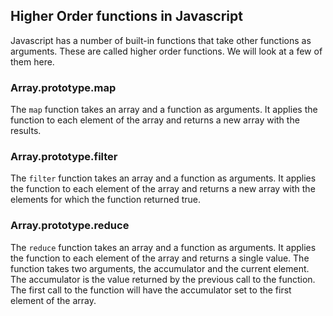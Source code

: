## Higher Order functions in Javascript

Javascript has a number of built-in functions that take other functions as arguments. These are called higher order functions. We will look at a few of them here.

### Array.prototype.map

The `map` function takes an array and a function as arguments. It applies the function to each element of the array and returns a new array with the results.


### Array.prototype.filter

The `filter` function takes an array and a function as arguments. It applies the function to each element of the array and returns a new array with the elements for which the function returned true.

### Array.prototype.reduce

The `reduce` function takes an array and a function as arguments. It applies the function to each element of the array and returns a single value. The function takes two arguments, the accumulator and the current element. The accumulator is the value returned by the previous call to the function. The first call to the function will have the accumulator set to the first element of the array.

